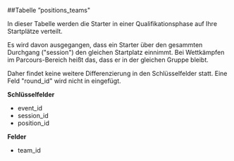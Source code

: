 ##Tabelle ”positions_teams"

In dieser Tabelle werden die Starter in einer Qualifikationsphase auf Ihre Startplätze verteilt.

Es wird davon ausgegangen, dass ein Starter über den gesammten Durchgang ("session") den gleichen Startplatz einnimmt. Bei Wettkämpfen im Parcours-Bereich heißt das, dass er in der gleichen Gruppe bleibt.

Daher findet keine weitere Differenzierung in den Schlüsselfelder statt. Eine Feld "round_id" wird nicht in eingefügt.

**Schlüsselfelder**
* event_id
* session_id
* position_id

**Felder**
* team_id
